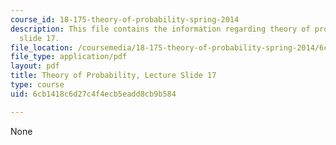 ```yaml
---
course_id: 18-175-theory-of-probability-spring-2014
description: This file contains the information regarding theory of probability, lecture
  slide 17.
file_location: /coursemedia/18-175-theory-of-probability-spring-2014/6cb1418c6d27c4f4ecb5eadd8cb9b584_MIT18_175S14_Lecture17.pdf
file_type: application/pdf
layout: pdf
title: Theory of Probability, Lecture Slide 17
type: course
uid: 6cb1418c6d27c4f4ecb5eadd8cb9b584

---
```

None